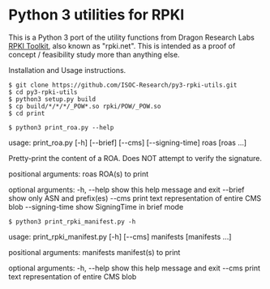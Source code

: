 # Python 3 utilities for RPKI

This is a Python 3 port of the utility functions from Dragon Research Labs
[RPKI Toolkit](https://github.com/dragonresearch/rpki.net), also known as
"rpki.net".  This is intended as a proof of concept / feasibility study more
than anything else.

Installation and Usage instructions.

```shell
$ git clone https://github.com/ISOC-Research/py3-rpki-utils.git
$ cd py3-rpki-utils
$ python3 setup.py build
$ cp build/*/*/*/_POW*.so rpki/POW/_POW.so
$ cd print
```

```shell
$ python3 print_roa.py --help

```
usage: print_roa.py [-h] [--brief] [--cms] [--signing-time] roas [roas ...]

Pretty-print the content of a ROA. Does NOT attempt to verify the signature.

positional arguments:
roas ROA(s) to print

optional arguments:
-h, --help show this help message and exit
--brief show only ASN and prefix(es)
--cms print text representation of entire CMS blob
--signing-time show SigningTime in brief mode


```shell
$ python3 print_rpki_manifest.py -h

```
usage: print_rpki_manifest.py [-h] [--cms] manifests [manifests ...]

positional arguments:
manifests manifest(s) to print

optional arguments:
-h, --help show this help message and exit
--cms print text representation of entire CMS blob
